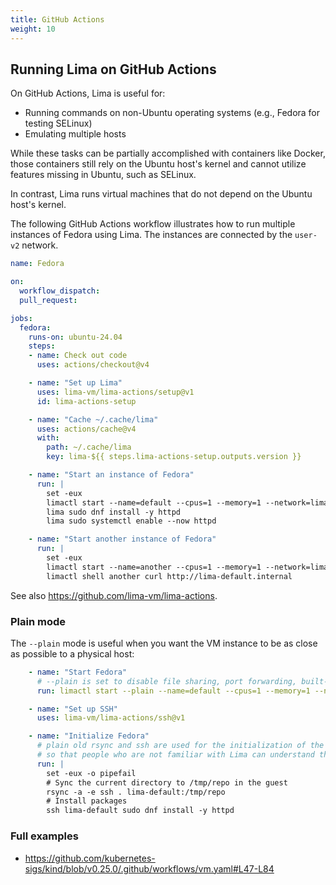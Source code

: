 ```yaml
---
title: GitHub Actions
weight: 10
---
```


## Running Lima on GitHub Actions

On GitHub Actions, Lima is useful for:
- Running commands on non-Ubuntu operating systems (e.g., Fedora for testing SELinux)
- Emulating multiple hosts

While these tasks can be partially accomplished with containers like Docker, those containers still rely on the Ubuntu host's kernel and cannot utilize features missing in Ubuntu, such as SELinux.

In contrast, Lima runs virtual machines that do not depend on the Ubuntu host's kernel.

The following GitHub Actions workflow illustrates how to run multiple instances of Fedora using Lima.
The instances are connected by the `user-v2` network.

```yaml
name: Fedora

on:
  workflow_dispatch:
  pull_request:

jobs:
  fedora:
    runs-on: ubuntu-24.04
    steps:
    - name: Check out code
      uses: actions/checkout@v4

    - name: "Set up Lima"
      uses: lima-vm/lima-actions/setup@v1
      id: lima-actions-setup

    - name: "Cache ~/.cache/lima"
      uses: actions/cache@v4
      with:
        path: ~/.cache/lima
        key: lima-${{ steps.lima-actions-setup.outputs.version }}

    - name: "Start an instance of Fedora"
      run: |
        set -eux
        limactl start --name=default --cpus=1 --memory=1 --network=lima:user-v2 template://fedora
        lima sudo dnf install -y httpd
        lima sudo systemctl enable --now httpd

    - name: "Start another instance of Fedora"
      run: |
        set -eux
        limactl start --name=another --cpus=1 --memory=1 --network=lima:user-v2 template://fedora
        limactl shell another curl http://lima-default.internal
```

See also <https://github.com/lima-vm/lima-actions>.

### Plain mode

The `--plain` mode is useful when you want the VM instance to be as close as possible to a physical host:

```yaml
    - name: "Start Fedora"
      # --plain is set to disable file sharing, port forwarding, built-in containerd, etc.
      run: limactl start --plain --name=default --cpus=1 --memory=1 --network=lima:user-v2 template://fedora

    - name: "Set up SSH"
      uses: lima-vm/lima-actions/ssh@v1

    - name: "Initialize Fedora"
      # plain old rsync and ssh are used for the initialization of the guest,
      # so that people who are not familiar with Lima can understand the initialization steps.
      run: |
        set -eux -o pipefail
        # Sync the current directory to /tmp/repo in the guest
        rsync -a -e ssh . lima-default:/tmp/repo
        # Install packages
        ssh lima-default sudo dnf install -y httpd
```

### Full examples
- https://github.com/kubernetes-sigs/kind/blob/v0.25.0/.github/workflows/vm.yaml#L47-L84
